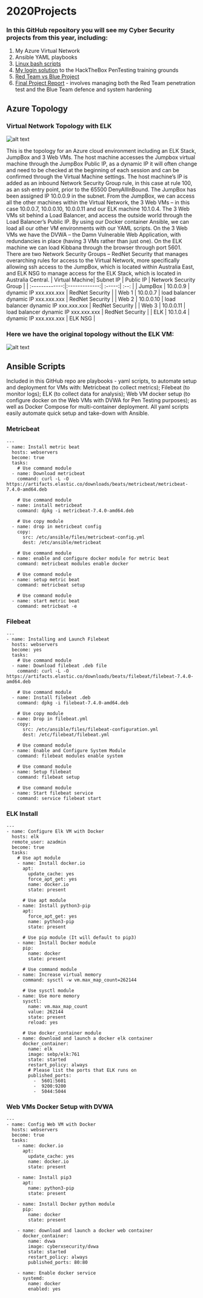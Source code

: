
# 2020Projects

### In this GitHub repository you will see my Cyber Security projects from this year, including:
1. My Azure Virtual Network 
2. Ansible YAML playbooks
3. [Linux bash scripts](https://github.com/SamGeron/2020Projects/tree/main/Linux) 
4. [My login solution](https://github.com/SamGeron/2020Projects/tree/main/HacktheBox) to the HackTheBox PenTesting training grounds  
5. [Red Team vs Blue Project](https://github.com/SamGeron/Red-Team-vs-Blue-Team)
6. [Final Project Report](https://github.com/SamGeron/2020Projects/blob/main/Final%20Project%20Report.pdf) -  involves managing both the Red Team penetration test and the Blue Team defence and system hardening

## **Azure Topology**

### **Virtual Network Topology with ELK**

![alt text](https://github.com/SamGeron/2020Projects/blob/main/images/Cloud_Security_ELK.png "Azure Virtual Network with ELK Stack")

 
This is the topology for an Azure cloud environment including an ELK Stack, JumpBox and 3 Web VMs. The host machine accesses the Jumpbox virtual machine through the JumpBox Public IP, as a dynamic IP it will often change and need to be checked at the beginning of each session and can be confirmed through the Virtual Machine settings. The host machine’s IP is added as an inbound Network Security Group rule, in this case at rule 100, as an ssh entry point, prior to the 65500 DenyAllInBound. The JumpBox has been assigned IP 10.0.0.9 in the subnet. From the JumpBox, we can access all the other machines within the Virtual Network, the 3 Web VMs – in this case 10.0.0.7, 10.0.0.10, 10.0.0.11 and our ELK machine 10.1.0.4. The 3 Web VMs sit behind a Load Balancer, and access the outside world through the Load Balancer’s Public IP.  By using our Docker container Ansible, we can load all our other VM environments with our YAML scripts. On the 3 Web VMs we have the DVWA – the Damn Vulnerable Web Application, with redundancies in place (having 3 VMs rather than just one). On the ELK machine we can load Kibbana through the browser through port 5601.
There are two Network Security Groups – RedNet Security that manages overarching rules for access to the Virtual Network, more specifically allowing ssh access to the JumpBox, which is located within Australia East, and ELK NSG to manage access for the ELK Stack, which is located in Australia Central.
| Virtual Machine| Subnet IP | Public IP | Network Security Group |
| :-------------:|:-------------:| :-----:| :--: |
| JumpBox | 10.0.0.9 | dynamic IP xxx.xxx.xxx | RedNet Security |
| Web 1 | 10.0.0.7  | load balancer dynamic IP xxx.xxx.xxx | RedNet Security |
| Web 2 | 10.0.0.10 | load balancer dynamic IP xxx.xxx.xxx | RedNet Security |
| Web 3 | 10.0.0.11 | load balancer dynamic IP xxx.xxx.xxx | RedNet Security |
| ELK | 10.1.0.4 | dynamic IP xxx.xxx.xxx | ELK NSG |

### **Here we have the original topology without the ELK VM:**

![alt text](https://github.com/SamGeron/2020Projects/blob/main/images/Cloud_Security.png "Azure Virtual Network basic")
 




## **Ansible Scripts**

Included in this GitHub repo are playbooks - yaml scripts, to automate setup and deployment for VMs with: Metricbeat (to collect metrics); Filebeat (to monitor logs); ELK (to collect data for analysis); Web VM docker setup (to configure docker on the Web VMs with DVWA for Pen Testing purposes); as well as Docker Compose for multi-container deployment. All yaml scripts easily automate quick setup and take-down with Ansible.

### **Metricbeat**
```
---
- name: Install metric beat
  hosts: webservers
  become: true
  tasks:
    # Use command module
  - name: Download metricbeat
    command: curl -L -O https://artifacts.elastic.co/downloads/beats/metricbeat/metricbeat-7.4.0-amd64.deb

    # Use command module
  - name: install metricbeat
    command: dpkg -i metricbeat-7.4.0-amd64.deb

    # Use copy module
  - name: drop in metricbeat config
    copy:
      src: /etc/ansible/files/metricbeat-config.yml
      dest: /etc/ansible/metricbeat

    # Use command module
  - name: enable and configure docker module for metric beat
    command: metricbeat modules enable docker

    # Use command module
  - name: setup metric beat
    command: metricbeat setup

    # Use command module
  - name: start metric beat
    command: metricbeat -e
```


### Filebeat

```
---
- name: Installing and Launch Filebeat
  hosts: webservers
  become: yes
  tasks:
    # Use command module
  - name: Download filebeat .deb file
    command: curl -L -O https://artifacts.elastic.co/downloads/beats/filebeat/filebeat-7.4.0-amd64.deb

    # Use command module
  - name: Install filebeat .deb
    command: dpkg -i filebeat-7.4.0-amd64.deb

    # Use copy module
  - name: Drop in filebeat.yml
    copy:
      src: /etc/ansible/files/filebeat-configuration.yml
      dest: /etc/filebeat/filebeat.yml

    # Use command module
  - name: Enable and Configure System Module
    command: filebeat modules enable system

    # Use command module
  - name: Setup filebeat
    command: filebeat setup

    # Use command module
  - name: Start filebeat service
    command: service filebeat start
```

### ELK Install

```
---
- name: Configure Elk VM with Docker
  hosts: elk
  remote_user: azadmin
  become: true
  tasks:
    # Use apt module
    - name: Install docker.io
      apt:
        update_cache: yes
        force_apt_get: yes
        name: docker.io
        state: present

      # Use apt module
    - name: Install python3-pip
      apt:
        force_apt_get: yes
        name: python3-pip
        state: present

      # Use pip module (It will default to pip3)
    - name: Install Docker module
      pip:
        name: docker
        state: present

      # Use command module
    - name: Increase virtual memory
      command: sysctl -w vm.max_map_count=262144

      # Use sysctl module
    - name: Use more memory
      sysctl:
        name: vm.max_map_count
        value: 262144
        state: present
        reload: yes

      # Use docker_container module
    - name: download and launch a docker elk container
      docker_container:
        name: elk
        image: sebp/elk:761
        state: started
        restart_policy: always
        # Please list the ports that ELK runs on
        published_ports:
          -  5601:5601
          -  9200:9200
          -  5044:5044
```

### Web VMs Docker Setup with DVWA

```
---
- name: Config Web VM with Docker
  hosts: webservers
  become: true
  tasks:
    - name: docker.io
      apt:
        update_cache: yes
        name: docker.io
        state: present

    - name: Install pip3
      apt:
        name: python3-pip
        state: present

    - name: Install Docker python module
      pip:
        name: docker
        state: present

    - name: download and launch a docker web container
      docker_container:
        name: dvwa
        image: cyberxsecurity/dvwa
        state: started
        restart_policy: always
        published_ports: 80:80

    - name: Enable docker service
      systemd:
        name: docker
        enabled: yes
```


